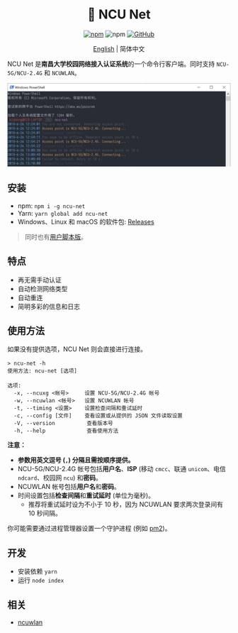 <h1 align="center">📶 NCU Net</h1>

<div align="center">

[![npm](https://img.shields.io/npm/v/ncu-net.svg?style=for-the-badge)](https://npm.im/ncu-net)
![npm](https://img.shields.io/npm/dt/ncu-net.svg?style=for-the-badge)
[![GitHub](https://img.shields.io/github/license/kidonng/ncu-net.svg?style=for-the-badge)](./LICENSE)

[English](README.md) | 简体中文

</div>

NCU Net 是**南昌大学校园网络接入认证系统**的一个命令行客户端。同时支持 `NCU-5G/NCU-2.4G` 和 `NCUWLAN`。

![](screenshots/ncu-net.png)

## 安装

- npm: `npm i -g ncu-net`
- Yarn: `yarn global add ncu-net`
- Windows、Linux 和 macOS 的软件包: [Releases](../../releases)

> 同时也有[用户脚本版](https://github.com/kidonng/cherry/blob/master/scripts/README-zh-CN.md#ncu-net)。

## 特点

- 再无需手动认证
- 自动检测网络类型
- 自动重连
- 简明多彩的信息和日志

## 使用方法

如果没有提供选项，NCU Net 则会直接进行连接。

```
> ncu-net -h
使用方法: ncu-net [选项]

选项:
  -x, --ncuxg <帐号>     设置 NCU-5G/NCU-2.4G 帐号
  -w, --ncuwlan <帐号>   设置 NCUWLAN 帐号
  -t, --timing <设置>    设置检查间隔和重试延时
  -c, --config [文件]    查看设置或从提供的 JSON 文件读取设置
  -V, --version          查看版本号
  -h, --help             查看使用方法
```

**注意：**

- **参数用英文逗号 (`,`) 分隔且需按顺序提供。**
- NCU-5G/NCU-2.4G 帐号包括**用户名**、**ISP** (移动 `cmcc`、联通 `unicom`、电信 `ndcard`、校园网 `ncu`) 和**密码**。
- NCUWLAN 帐号包括**用户名**和**密码**。
- 时间设置包括**检查间隔**和**重试延时** (单位为毫秒)。
  - 推荐将重试延时设为不小于 10 秒，因为 NCUWLAN 要求两次登录间有 10 秒间隔。

你可能需要通过进程管理器设置一个守护进程 (例如 [pm2](https://github.com/Unitech/pm2))。

## 开发

- 安装依赖 `yarn`
- 运行 `node index`

## 相关

- [ncuwlan](https://github.com/maoyuqing/ncuwlan)
